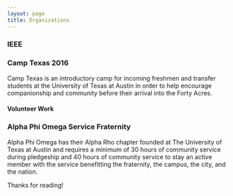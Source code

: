 ```yaml
---
layout: page
title: Organizations
---
```


### IEEE


### Camp Texas 2016



Camp Texas is an introductory camp for incoming freshmen and transfer students at the 
University of Texas at Austin in order to help encourage companionship and community
before their arrival into the Forty Acres.



#### Volunteer Work

### Alpha Phi Omega Service Fraternity

Alpha Phi Omega has their Alpha Rho chapter founded at The University of Texas at Austin 
and requires a minimum of 30 hours of community service during pledgeship and 40 hours of 
community service to stay an active member with the service benefitting the fraternity, the
campus, the city, and the nation.




Thanks for reading!
